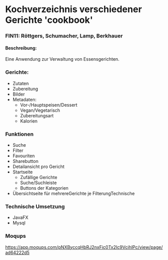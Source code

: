 # Kochverzeichnis verschiedener Gerichte 'cookbook'
### FIN11: Röttgers, Schumacher, Lamp, Berkhauer

#### Beschreibung:

Eine Anwendung zur Verwaltung von Essensgerichten.

### Gerichte:
* Zutaten
* Zubereitung
* Bilder
* Metadaten:
  * Vor-/Hauptspeisen/Dessert
  * Vegan/Vegetarisch
  * Zubereitungsart
  * Kalorien

### Funktionen
* Suche
* Filter
* Favouriten
* Sharebutton
* Detailansicht pro Gericht
* Startseite
    * Zufällige Gerichte
    * Suche/Suchleiste
    * Buttons der Kategorien
* Übersichtseite für mehrereGerichte je FilterungTechnische

### Technische Umsetzung
* JavaFX
* Mysql

### Moqups
https://app.moqups.com/pNXByccqHbRJ2nxFic0Tx2Ic9VcihlPc/view/page/ad64222d5


